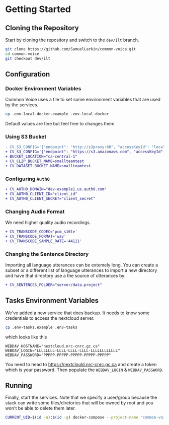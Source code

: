# Getting Started

## Cloning the Repository
Start by cloning the repository and switch to the `dev/ilt` branch.
```bash
git clone https://github.com/SamuelLarkin/common-voice.git
cd common-voice
git checkout dev/ilt
```

## Configuration
### Docker Environment Variables
Common Voice uses a file to set some environment variables that are used by the services.
```bash
cp .env-local-docker.example .env-local-docker
```
Default values are fine but feel free to changes them.

### Using S3 Bucket
```diff
- CV_S3_CONFIG='{"endpoint": "http://s3proxy:80", "accessKeyId": "local-identity", "secretAccessKey": "local-credential", "s3ForcePathStyle": true}'
+ CV_S3_CONFIG='{"endpoint": "https://s3.amazonaws.com", "accessKeyId": "my_access_key_id", "secretAccessKey": "my_secret_access_key", "s3For    cePathStyle": true}'
+ BUCKET_LOCATION="ca-central-1"
+ CV_CLIP_BUCKET_NAME=smallteamtest
+ CV_DATASET_BUCKET_NAME=smallteamtest
```

### Configuring `Auth0`
```diff
+ CV_AUTH0_DOMAIN="dev-example1.us.auth0.com"
+ CV_AUTH0_CLIENT_ID="client_id"
+ CV_AUTH0_CLIENT_SECRET="client_secret"
```

### Changing Audio Format
We need higher quality audio recordings.
```diff
+ CV_TRANSCODE_CODEC='pcm_s16le'
+ CV_TRANSCODE_FORMAT='wav'
+ CV_TRANSCODE_SAMPLE_RATE='44111'
```

### Changing the Sentence Directory
Importing all language utterances can be extemely long.
You can create a subset or a different list of language utterances to import a new directory and have that directory use a the source of utterances by:
```diff
+ CV_SENTENCES_FOLDER="server/data.project"
```


## Tasks Environment Variables
We've added a new service that does backup.  It needs to know some credentials to access the nextcloud server.
```bash
cp .env-tasks.example .env-tasks
```
which looks like this
```
WEBDAV_HOSTNAME="nextcloud.nrc-cnrc.gc.ca"
WEBDAV_LOGIN="LLLLLLLL-LLLL-LLLL-LLLL-LLLLLLLLLLLL"
WEBDAV_PASSWORD="PPPPP-PPPPP-PPPPP-PPPPP-PPPPP"
```
You need to head to https://nextclould.nrc-cnrc.gc.ca and create a token which is your password.
Then populate the `WEBDAV_LOGIN` & `WEBDAV_PASSWORD`.

## Running
Finally, start the services.
Note that we specify a user/group because the stack can write some files/diretories that will be owned by root and you won't be able to delete them later.
```bash
CURRENT_UID=$(id -u):$(id -g) docker-compose --project-name "common-voice" up
```
